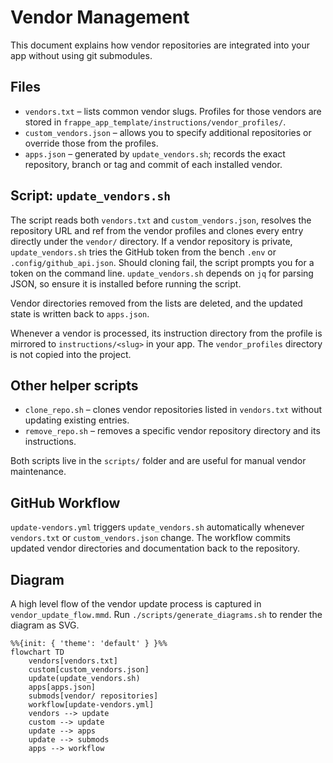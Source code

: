 # Vendor Management

This document explains how vendor repositories are integrated into your app without using git submodules.

## Files

- `vendors.txt` – lists common vendor slugs. Profiles for those vendors are stored in `frappe_app_template/instructions/vendor_profiles/`.
- `custom_vendors.json` – allows you to specify additional repositories or override those from the profiles.
- `apps.json` – generated by `update_vendors.sh`; records the exact repository, branch or tag and commit of each installed vendor.

## Script: `update_vendors.sh`

The script reads both `vendors.txt` and `custom_vendors.json`, resolves the repository URL and ref from the vendor profiles and clones every entry directly under the `vendor/` directory. If a vendor repository is private, `update_vendors.sh` tries the GitHub token from the bench `.env` or `.config/github_api.json`. Should cloning fail, the script prompts you for a token on the command line. `update_vendors.sh` depends on `jq` for parsing JSON, so ensure it is installed before running the script.

Vendor directories removed from the lists are deleted, and the updated state is written back to `apps.json`.

Whenever a vendor is processed, its instruction directory from the profile is
mirrored to `instructions/<slug>` in your app. The `vendor_profiles` directory
is not copied into the project.

## Other helper scripts

- `clone_repo.sh` – clones vendor repositories listed in `vendors.txt` without updating existing entries.
- `remove_repo.sh` – removes a specific vendor repository directory and its instructions.

Both scripts live in the `scripts/` folder and are useful for manual vendor maintenance.

## GitHub Workflow

`update-vendors.yml` triggers `update_vendors.sh` automatically whenever `vendors.txt` or `custom_vendors.json` change. The workflow commits updated vendor directories and documentation back to the repository.

## Diagram

A high level flow of the vendor update process is captured in `vendor_update_flow.mmd`. Run `./scripts/generate_diagrams.sh` to render the diagram as SVG.

```mermaid
%%{init: { 'theme': 'default' } }%%
flowchart TD
    vendors[vendors.txt]
    custom[custom_vendors.json]
    update(update_vendors.sh)
    apps[apps.json]
    submods[vendor/ repositories]
    workflow[update-vendors.yml]
    vendors --> update
    custom --> update
    update --> apps
    update --> submods
    apps --> workflow
```
